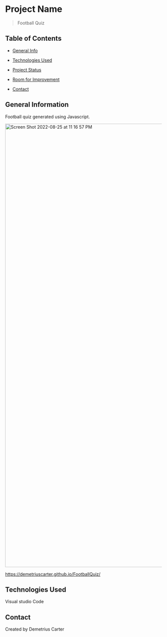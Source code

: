 # Project Name
> Football Quiz

## Table of Contents
* [General Info](#general-information)
* [Technologies Used](#technologies-used)
* [Project Status](#project-status)
* [Room for Improvement](#room-for-improvement)

* [Contact](#contact)


## General Information
Football quiz generated using Javascript. 

<img width="1428" alt="Screen Shot 2022-08-25 at 11 16 57 PM" src="https://user-images.githubusercontent.com/108381693/186822010-cb1a0731-7f47-4d81-b965-3a0bcff192d8.png">



https://demetriuscarter.github.io/FootballQuiz/




## Technologies Used
Visual studio Code


## Contact
Created by Demetrius Carter










